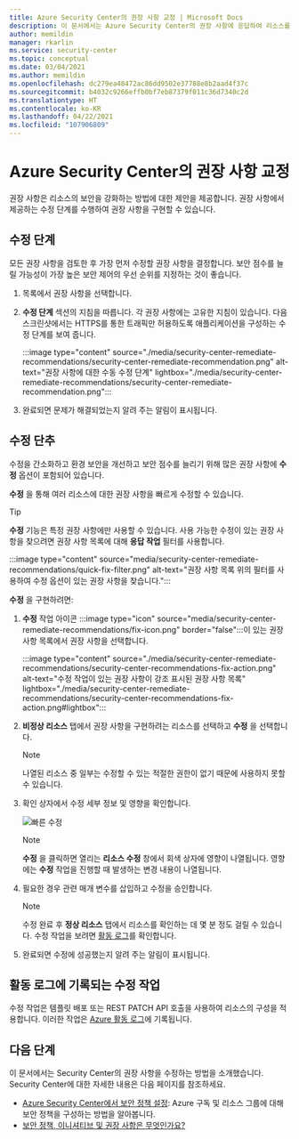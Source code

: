 ```yaml
---
title: Azure Security Center의 권장 사항 교정 | Microsoft Docs
description: 이 문서에서는 Azure Security Center의 권장 사항에 응답하여 리소스를 보호하고 보안 정책을 충족하는 방법을 설명합니다.
author: memildin
manager: rkarlin
ms.service: security-center
ms.topic: conceptual
ms.date: 03/04/2021
ms.author: memildin
ms.openlocfilehash: dc279ea48472ac86dd9502e37788e8b2aad4f37c
ms.sourcegitcommit: b4032c9266effb0bf7eb87379f011c36d7340c2d
ms.translationtype: HT
ms.contentlocale: ko-KR
ms.lasthandoff: 04/22/2021
ms.locfileid: "107906809"
---
```

# <a name="remediate-recommendations-in-azure-security-center"></a>Azure Security Center의 권장 사항 교정

권장 사항은 리소스의 보안을 강화하는 방법에 대한 제안을 제공합니다. 권장 사항에서 제공하는 수정 단계를 수행하여 권장 사항을 구현할 수 있습니다.

## <a name="remediation-steps"></a>수정 단계 <a name="remediation-steps"></a>

모든 권장 사항을 검토한 후 가장 먼저 수정할 권장 사항을 결정합니다. 보안 점수를 늘릴 가능성이 가장 높은 보안 제어의 우선 순위를 지정하는 것이 좋습니다.

1. 목록에서 권장 사항을 선택합니다.

1. **수정 단계** 섹션의 지침을 따릅니다. 각 권장 사항에는 고유한 지침이 있습니다. 다음 스크린샷에서는 HTTPS를 통한 트래픽만 허용하도록 애플리케이션을 구성하는 수정 단계를 보여 줍니다.

    :::image type="content" source="./media/security-center-remediate-recommendations/security-center-remediate-recommendation.png" alt-text="권장 사항에 대한 수동 수정 단계" lightbox="./media/security-center-remediate-recommendations/security-center-remediate-recommendation.png":::

1. 완료되면 문제가 해결되었는지 알려 주는 알림이 표시됩니다.

## <a name="fix-button"></a>수정 단추

수정을 간소화하고 환경 보안을 개선하고 보안 점수를 늘리기 위해 많은 권장 사항에 **수정** 옵션이 포함되어 있습니다.

**수정** 을 통해 여러 리소스에 대한 권장 사항을 빠르게 수정할 수 있습니다.

> [!TIP]
> **수정** 기능은 특정 권장 사항에만 사용할 수 있습니다. 사용 가능한 수정이 있는 권장 사항을 찾으려면 권장 사항 목록에 대해 **응답 작업** 필터를 사용합니다.
> 
> :::image type="content" source="media/security-center-remediate-recommendations/quick-fix-filter.png" alt-text="권장 사항 목록 위의 필터를 사용하여 수정 옵션이 있는 권장 사항을 찾습니다.":::

**수정** 을 구현하려면:

1. **수정** 작업 아이콘 :::image type="icon" source="media/security-center-remediate-recommendations/fix-icon.png" border="false":::이 있는 권장 사항 목록에서 권장 사항을 선택합니다.

    :::image type="content" source="./media/security-center-remediate-recommendations/security-center-recommendations-fix-action.png" alt-text="수정 작업이 있는 권장 사항이 강조 표시된 권장 사항 목록" lightbox="./media/security-center-remediate-recommendations/security-center-recommendations-fix-action.png#lightbox":::

1. **비정상 리소스** 탭에서 권장 사항을 구현하려는 리소스를 선택하고 **수정** 을 선택합니다.

    > [!NOTE]
    > 나열된 리소스 중 일부는 수정할 수 있는 적절한 권한이 없기 때문에 사용하지 못할 수 있습니다.

1. 확인 상자에서 수정 세부 정보 및 영향을 확인합니다.

    ![빠른 수정](./media/security-center-remediate-recommendations/security-center-quick-fix-view.png)

    > [!NOTE]
    > **수정** 을 클릭하면 열리는 **리소스 수정** 창에서 회색 상자에 영향이 나열됩니다. 영향에는 **수정** 작업을 진행할 때 발생하는 변경 내용이 나열됩니다.

1. 필요한 경우 관련 매개 변수를 삽입하고 수정을 승인합니다.

    > [!NOTE]
    > 수정 완료 후 **정상 리소스** 탭에서 리소스를 확인하는 데 몇 분 정도 걸릴 수 있습니다. 수정 작업을 보려면 [활동 로그](#activity-log)를 확인합니다.

1. 완료되면 수정에 성공했는지 알려 주는 알림이 표시됩니다.

## <a name="fix-actions-logged-to-the-activity-log"></a>활동 로그에 기록되는 수정 작업 <a name="activity-log"></a>

수정 작업은 템플릿 배포 또는 REST PATCH API 호출을 사용하여 리소스의 구성을 적용합니다. 이러한 작업은 [Azure 활동 로그](../azure-resource-manager/management/view-activity-logs.md)에 기록됩니다.


## <a name="next-steps"></a>다음 단계

이 문서에서는 Security Center의 권장 사항을 수정하는 방법을 소개했습니다. Security Center에 대한 자세한 내용은 다음 페이지를 참조하세요.

* [Azure Security Center에서 보안 정책 설정](tutorial-security-policy.md): Azure 구독 및 리소스 그룹에 대해 보안 정책을 구성하는 방법을 알아봅니다.
* [보안 정책, 이니셔티브 및 권장 사항은 무엇인가요?](security-policy-concept.md)